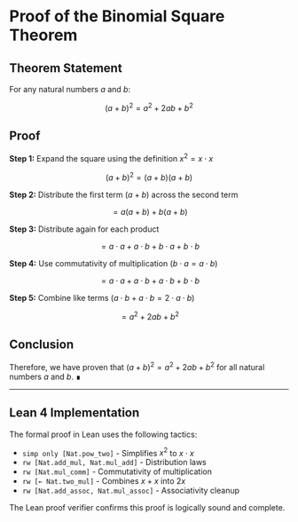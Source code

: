 # Proof of the Binomial Square Theorem

## Theorem Statement

For any natural numbers $a$ and $b$:

$$(a + b)^2 = a^2 + 2ab + b^2$$

## Proof

**Step 1:** Expand the square using the definition $x^2 = x \cdot x$

$$(a + b)^2 = (a + b)(a + b)$$

**Step 2:** Distribute the first term $(a + b)$ across the second term

$$= a(a + b) + b(a + b)$$

**Step 3:** Distribute again for each product

$$= a \cdot a + a \cdot b + b \cdot a + b \cdot b$$

**Step 4:** Use commutativity of multiplication ($b \cdot a = a \cdot b$)

$$= a \cdot a + a \cdot b + a \cdot b + b \cdot b$$

**Step 5:** Combine like terms ($a \cdot b + a \cdot b = 2 \cdot a \cdot b$)

$$= a^2 + 2ab + b^2$$

## Conclusion

Therefore, we have proven that $(a + b)^2 = a^2 + 2ab + b^2$ for all natural numbers $a$ and $b$. ∎

---

## Lean 4 Implementation

The formal proof in Lean uses the following tactics:
- `simp only [Nat.pow_two]` - Simplifies $x^2$ to $x \cdot x$
- `rw [Nat.add_mul, Nat.mul_add]` - Distribution laws
- `rw [Nat.mul_comm]` - Commutativity of multiplication
- `rw [← Nat.two_mul]` - Combines $x + x$ into $2x$
- `rw [Nat.add_assoc, Nat.mul_assoc]` - Associativity cleanup

The Lean proof verifier confirms this proof is logically sound and complete.
